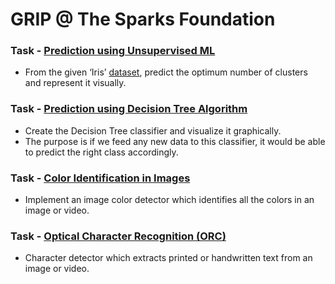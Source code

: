 # GRIP @ The Sparks Foundation

### Task - [Prediction using Unsupervised ML](https://github.com/ayushmi77al/TSF-TASK/blob/main/Prediction_using_Unsupervised_ML.ipynb)
* From the given ‘Iris’ [dataset](https://bit.ly/3kXTdox), predict the optimum number of clusters and represent it visually.

### Task - [Prediction using Decision Tree Algorithm](https://github.com/ayushmi77al/TSF-TASK/blob/main/Prediction_using_Decision_Tree_Algorithm.ipynb)
* Create the Decision Tree classifier and visualize it graphically.
* The purpose is if we feed any new data to this classifier, it would be able to
predict the right class accordingly.

### Task - [Color Identification in Images](https://github.com/ayushmi77al/TSF-TASK/blob/main/ColorIdentificationInImage/colordetection.py)
* Implement an image color detector which identifies all the colors in an
image or video.

### Task - [Optical Character Recognition (ORC)](https://github.com/ayushmi77al/TSF-TASK/blob/main/OCR/OCR.py)
* Character detector which extracts printed or handwritten text from an
image or video.
